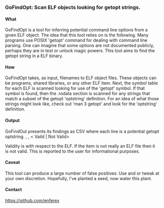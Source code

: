 ### GoFindOpt: Scan ELF objects looking for getopt strings.

#### What
GoFindOpt is a tool for inferring potential command line options from a given
ELF object.  The idea that this tool relies on is the following.  Many programs
use POSIX 'getopt' command for dealing with command line parsing.  One can
imagine that some options are not documented publicly, perhaps they are in
test or unlock magic powers.  This tool aims to find the getopt string in a ELF
binary.

#### How
GoFindOpt takes, as input, filenames to ELF object files. These objects can be
programs, shared libraries, or any other ELF item.  Next, the symbol table for
each ELF is scanned looking for use of the 'getopt' symbol.  If that symbol is
found, then the .rodata section is scanned for any strings that match a subset
of the getopt 'optstring' definition.  For an idea of what those strings might
look like, check out 'man 3 getopt' and look for the 'optstring' definition.

#### Output
GoFindOut presents its findings as CSV where each line is a potential getopt
optstring.
    <elf object name>, <potential optstring>, < Vaild | Not Valid>

Validity is with respect to the ELF.  If the item is not really an ELF file then
it is not valid.  This is reported to the user for informational purposes.

#### Caveat
This tool can produce a large number of false positives:  Use and or tweak at
your own discretion.  Hopefully, I've planted a seed, now water this plant.

#### Contact
https://github.com/enferex
